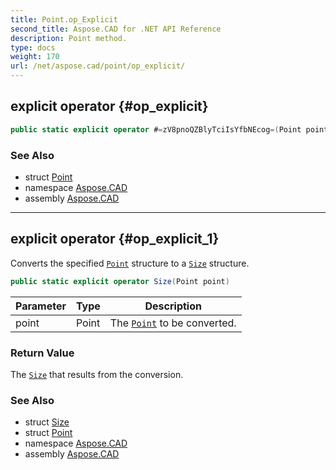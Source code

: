 ```yaml
---
title: Point.op_Explicit
second_title: Aspose.CAD for .NET API Reference
description: Point method. 
type: docs
weight: 170
url: /net/aspose.cad/point/op_explicit/
---
```

## explicit operator {#op_explicit}

```csharp
public static explicit operator #=zV8pnoQZBlyTciIsYfbNEcog=(Point point)
```

### See Also

* struct [Point](../)
* namespace [Aspose.CAD](../../point/)
* assembly [Aspose.CAD](../../../)

---

## explicit operator {#op_explicit_1}

Converts the specified [`Point`](../) structure to a [`Size`](../../size/) structure.

```csharp
public static explicit operator Size(Point point)
```

| Parameter | Type | Description |
| --- | --- | --- |
| point | Point | The [`Point`](../) to be converted. |

### Return Value

The [`Size`](../../size/) that results from the conversion.

### See Also

* struct [Size](../../size/)
* struct [Point](../)
* namespace [Aspose.CAD](../../point/)
* assembly [Aspose.CAD](../../../)


